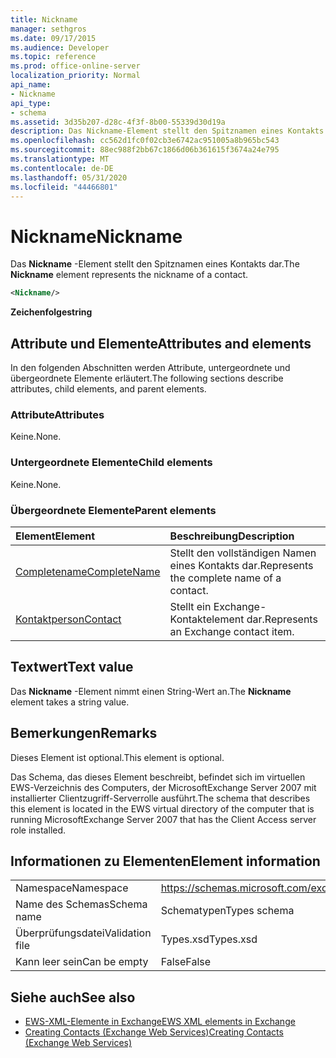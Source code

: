 ```yaml
---
title: Nickname
manager: sethgros
ms.date: 09/17/2015
ms.audience: Developer
ms.topic: reference
ms.prod: office-online-server
localization_priority: Normal
api_name:
- Nickname
api_type:
- schema
ms.assetid: 3d35b207-d28c-4f3f-8b00-55339d30d19a
description: Das Nickname-Element stellt den Spitznamen eines Kontakts dar.
ms.openlocfilehash: cc562d1fc0f02cb3e6742ac951005a8b965bc543
ms.sourcegitcommit: 88ec988f2bb67c1866d06b361615f3674a24e795
ms.translationtype: MT
ms.contentlocale: de-DE
ms.lasthandoff: 05/31/2020
ms.locfileid: "44466801"
---
```

# <a name="nickname"></a><span data-ttu-id="88ede-103">Nickname</span><span class="sxs-lookup"><span data-stu-id="88ede-103">Nickname</span></span>

<span data-ttu-id="88ede-104">Das **Nickname** -Element stellt den Spitznamen eines Kontakts dar.</span><span class="sxs-lookup"><span data-stu-id="88ede-104">The **Nickname** element represents the nickname of a contact.</span></span> 
  
```xml
<Nickname/>
```

<span data-ttu-id="88ede-105">**Zeichenfolge**</span><span class="sxs-lookup"><span data-stu-id="88ede-105">**string**</span></span>

## <a name="attributes-and-elements"></a><span data-ttu-id="88ede-106">Attribute und Elemente</span><span class="sxs-lookup"><span data-stu-id="88ede-106">Attributes and elements</span></span>

<span data-ttu-id="88ede-107">In den folgenden Abschnitten werden Attribute, untergeordnete und übergeordnete Elemente erläutert.</span><span class="sxs-lookup"><span data-stu-id="88ede-107">The following sections describe attributes, child elements, and parent elements.</span></span>
  
### <a name="attributes"></a><span data-ttu-id="88ede-108">Attribute</span><span class="sxs-lookup"><span data-stu-id="88ede-108">Attributes</span></span>

<span data-ttu-id="88ede-109">Keine.</span><span class="sxs-lookup"><span data-stu-id="88ede-109">None.</span></span>
  
### <a name="child-elements"></a><span data-ttu-id="88ede-110">Untergeordnete Elemente</span><span class="sxs-lookup"><span data-stu-id="88ede-110">Child elements</span></span>

<span data-ttu-id="88ede-111">Keine.</span><span class="sxs-lookup"><span data-stu-id="88ede-111">None.</span></span>
  
### <a name="parent-elements"></a><span data-ttu-id="88ede-112">Übergeordnete Elemente</span><span class="sxs-lookup"><span data-stu-id="88ede-112">Parent elements</span></span>

|<span data-ttu-id="88ede-113">**Element**</span><span class="sxs-lookup"><span data-stu-id="88ede-113">**Element**</span></span>|<span data-ttu-id="88ede-114">**Beschreibung**</span><span class="sxs-lookup"><span data-stu-id="88ede-114">**Description**</span></span>|
|:-----|:-----|
|[<span data-ttu-id="88ede-115">Completename</span><span class="sxs-lookup"><span data-stu-id="88ede-115">CompleteName</span></span>](completename.md) <br/> |<span data-ttu-id="88ede-116">Stellt den vollständigen Namen eines Kontakts dar.</span><span class="sxs-lookup"><span data-stu-id="88ede-116">Represents the complete name of a contact.</span></span>  <br/> |
|[<span data-ttu-id="88ede-117">Kontaktperson</span><span class="sxs-lookup"><span data-stu-id="88ede-117">Contact</span></span>](contact.md) <br/> |<span data-ttu-id="88ede-118">Stellt ein Exchange-Kontaktelement dar.</span><span class="sxs-lookup"><span data-stu-id="88ede-118">Represents an Exchange contact item.</span></span>  <br/> |
   
## <a name="text-value"></a><span data-ttu-id="88ede-119">Textwert</span><span class="sxs-lookup"><span data-stu-id="88ede-119">Text value</span></span>

<span data-ttu-id="88ede-120">Das **Nickname** -Element nimmt einen String-Wert an.</span><span class="sxs-lookup"><span data-stu-id="88ede-120">The **Nickname** element takes a string value.</span></span> 
  
## <a name="remarks"></a><span data-ttu-id="88ede-121">Bemerkungen</span><span class="sxs-lookup"><span data-stu-id="88ede-121">Remarks</span></span>

<span data-ttu-id="88ede-122">Dieses Element ist optional.</span><span class="sxs-lookup"><span data-stu-id="88ede-122">This element is optional.</span></span>
  
<span data-ttu-id="88ede-123">Das Schema, das dieses Element beschreibt, befindet sich im virtuellen EWS-Verzeichnis des Computers, der MicrosoftExchange Server 2007 mit installierter Clientzugriff-Serverrolle ausführt.</span><span class="sxs-lookup"><span data-stu-id="88ede-123">The schema that describes this element is located in the EWS virtual directory of the computer that is running MicrosoftExchange Server 2007 that has the Client Access server role installed.</span></span>
  
## <a name="element-information"></a><span data-ttu-id="88ede-124">Informationen zu Elementen</span><span class="sxs-lookup"><span data-stu-id="88ede-124">Element information</span></span>

|||
|:-----|:-----|
|<span data-ttu-id="88ede-125">Namespace</span><span class="sxs-lookup"><span data-stu-id="88ede-125">Namespace</span></span>  <br/> |https://schemas.microsoft.com/exchange/services/2006/types  <br/> |
|<span data-ttu-id="88ede-126">Name des Schemas</span><span class="sxs-lookup"><span data-stu-id="88ede-126">Schema name</span></span>  <br/> |<span data-ttu-id="88ede-127">Schematypen</span><span class="sxs-lookup"><span data-stu-id="88ede-127">Types schema</span></span>  <br/> |
|<span data-ttu-id="88ede-128">Überprüfungsdatei</span><span class="sxs-lookup"><span data-stu-id="88ede-128">Validation file</span></span>  <br/> |<span data-ttu-id="88ede-129">Types.xsd</span><span class="sxs-lookup"><span data-stu-id="88ede-129">Types.xsd</span></span>  <br/> |
|<span data-ttu-id="88ede-130">Kann leer sein</span><span class="sxs-lookup"><span data-stu-id="88ede-130">Can be empty</span></span>  <br/> |<span data-ttu-id="88ede-131">False</span><span class="sxs-lookup"><span data-stu-id="88ede-131">False</span></span>  <br/> |
   
## <a name="see-also"></a><span data-ttu-id="88ede-132">Siehe auch</span><span class="sxs-lookup"><span data-stu-id="88ede-132">See also</span></span>

- [<span data-ttu-id="88ede-133">EWS-XML-Elemente in Exchange</span><span class="sxs-lookup"><span data-stu-id="88ede-133">EWS XML elements in Exchange</span></span>](ews-xml-elements-in-exchange.md)
- [<span data-ttu-id="88ede-134">Creating Contacts (Exchange Web Services)</span><span class="sxs-lookup"><span data-stu-id="88ede-134">Creating Contacts (Exchange Web Services)</span></span>](https://msdn.microsoft.com/library/4845917e-70d1-481c-bbd7-011ec6571789%28Office.15%29.aspx)


